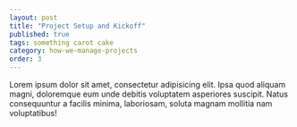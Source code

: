 ```yaml
---
layout: post
title: "Project Setup and Kickoff"
published: true
tags: something carot cake
category: how-we-manage-projects
order: 3
---
```


Lorem ipsum dolor sit amet, consectetur adipisicing elit. Ipsa quod aliquam magni, doloremque eum unde debitis voluptatem asperiores suscipit. Natus consequuntur a facilis minima, laboriosam, soluta magnam mollitia nam voluptatibus!
